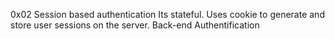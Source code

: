 0x02 Session based authentication
Its stateful. Uses cookie to generate and store user sessions on the server.
Back-end
Authentification
